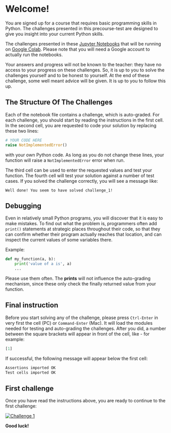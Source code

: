 # Welcome!

You are signed up for a course that requires basic programming skills in Python. The challenges presented in this precourse-test are designed to give you insight into your current Python skills. 

The challenges presented in these [Jupyter Notebooks](https://jupyter.org) that will be running on [Google Colab](https://colab.research.google.com/). Please note that you will need a Google account to actually run the notebooks. 

Your answers and progress will not be known to the teacher: they have no access to your progress on these challenges. So, it is up to you to solve the challenges yourself and to be honest to yourself. At the end of these challenge, some well meant advice will be given. It is up to you to follow this up.

## The Structure Of The Challenges
Each of the notebook file contains a challenge, which is auto-graded. For each challenge, you should start by reading the instructions in the first cell. In the second cell, you are requested to code your solution by replacing these two lines:
```python
# YOUR CODE HERE
raise NotImplementedError()
```
with your own Python code. As long as you do not change these lines, your function will raise a `NotImplementedError` error when run.

The third cell can be used to enter the requested values and test your function. The fourth cell will test your solution against a number of test cases. If you solved the challenge correctly, you will see a message like:
```
Well done! You seem to have solved challenge_1!
```

## Debugging
Even in relatively small Python programs, you will discover that it is easy to make mistakes. To find out what the problem is, programmers often add `print()` statements at strategic places throughout their code, so that they can confirm whether their program actually reaches that location, and can inspect the current values of some variables there.

Example:
```python
def my_function(a, b):
    print('value of a is', a)
    ...
```

Please use them often. The **prints** will not influence the auto-grading mechanism, since these only check the finally returned value from your function.

## Final instruction

Before you start solving any of the challenge, please press `Ctrl-Enter` in very first the cell (PC) or `Command-Enter` (Mac). It will load the modules needed for testing and auto-grading the challenges. After you did, a number between the square brackets will appear in front of the cell, like - for example:
```python
[1]
```
If successful, the following message will appear below the first cell:
```python
Assertions imported OK
Test cells imported OK
```

## First challenge

Once you have read the instructions above, you are ready to continue to the first challenge:

<a href="https://colab.research.google.com/github/jjengelberts/precourse-test/blob/main/Challenge1.ipynb" target="_parent"><img src="https://colab.research.google.com/assets/colab-badge.svg" alt="Challenge 1"/></a>

**Good luck!**